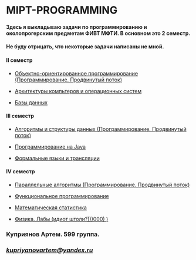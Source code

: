 # MIPT-PROGRAMMING
#### Здесь я выкладываю задачи по программированию и околопрогерским предметам ФИВТ МФТИ. В основном это 2 семестр.
#### Не буду отрицать, что некоторые задачи написаны не мной.

#### II  семестр

* [Объектно-ориентированное программирование (Программирование. Продвинутый поток)](https://github.com/ArtemKupriyanov/MIPT-PROGRAMMING/tree/master/OOP-2sem)

* [Архитектуры компьтеров и операционных систем](https://github.com/ArtemKupriyanov/MIPT-PROGRAMMING/tree/master/ACOS)

* [Базы данных](https://github.com/ArtemKupriyanov/MIPT-PROGRAMMING/tree/master/DataBases)

#### III семестр

* [Алгоритмы и структуры данных (Программирование. Продвинутый поток)](https://github.com/ArtemKupriyanov/MIPT-PROGRAMMING/tree/master/Algorithms_and_DS-3sem)

* [Программирование на Java](https://github.com/ArtemKupriyanov/MIPT-PROGRAMMING/tree/master/Java)

* [Формальные языки и трансляции](https://github.com/ArtemKupriyanov/MIPT-PROGRAMMING/tree/master/Formal_languages)

#### IV семестр

* [Параллельные алгоритмы (Программирование. Продвинутый поток)]()

* [Функциональное программирование](https://github.com/ArtemKupriyanov/MIPT-PROGRAMMING/tree/master/Java)

* [Математическая статистика]()

* [Физика. Лабы (идиот штоли?)))000) ) ]()


 ### **Куприянов Артем. 599 группа.**
 ### *kupriyanovartem@yandex.ru*
